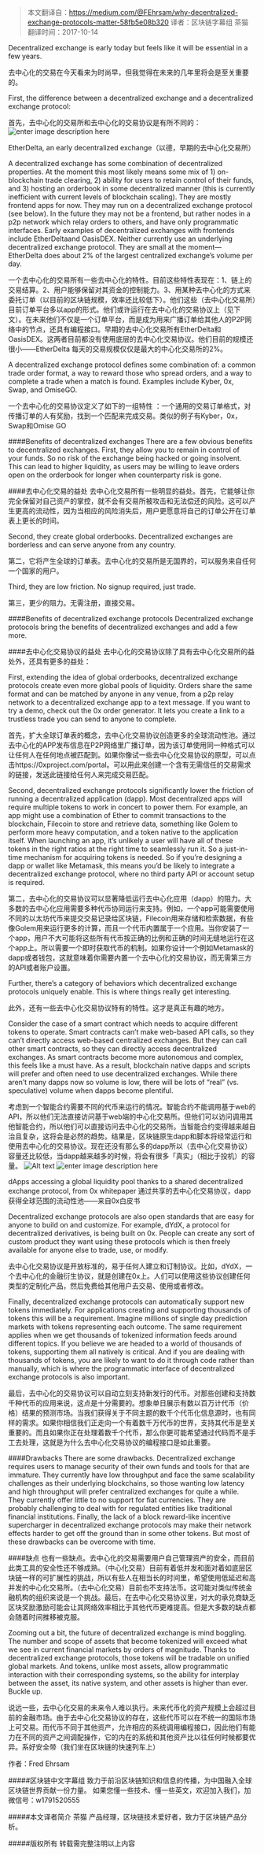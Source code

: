 >本文翻译自：https://medium.com/@FEhrsam/why-decentralized-exchange-protocols-matter-58fb5e08b320
>译者：区块链字幕组 茶猫
>翻译时间：2017-10-14

Decentralized exchange is early today but feels like it will be essential in a few years.

去中心化的交易在今天看来为时尚早，但我觉得在未来的几年里将会是至关重要的。

First, the difference between a decentralized exchange and a decentralized exchange protocol:

首先，去中心化的交易所和去中心化的交易协议是有所不同的：
![enter image description here](https://cdn-images-1.medium.com/max/800/1*DzPME3bv3EU71EKpDT6FDA.png)

EtherDelta, an early decentralized exchange（以德，早期的去中心化交易所）

A decentralized exchange has some combination of decentralized properties. At the moment this most likely means some mix of 1) on-blockchain trade clearing, 2) ability for users to retain control of their funds, and 3) hosting an orderbook in some decentralized manner (this is currently inefficient with current levels of blockchain scaling). They are mostly frontend apps for now. They may run on a decentralized exchange protocol (see below). In the future they may not be a frontend, but rather nodes in a p2p network which relay orders to others, and have only programmatic interfaces. Early examples of decentralized exchanges with frontends include EtherDeltaand OasisDEX. Neither currently use an underlying decentralized exchange protocol. They are small at the moment— EtherDelta does about 2% of the largest centralized exchange’s volume per day.

一个去中心化的交易所有一些去中心化的特性。目前这些特性表现在：1、链上的交易结算。2、用户能够保留对其资金的控制能力。3、用某种去中心化的方式来委托订单（以目前的区块链规模，效率还比较低下）。他们这些（去中心化交易所）目前订单平台多以app的形式。他们或许运行在去中心化的交易协议上（见下文）。在未来他们不仅是一个订单平台，而是成为用来广播订单给其他人的P2P网络中的节点，还具有编程接口。早期的去中心化交易所有EtherDelta和OasisDEX。这两者目前都没有使用底层的去中心化交易协议。他们目前的规模还很小——EtherDelta 每天的交易规模仅仅是最大的中心化交易所的2%。

A decentralized exchange protocol defines some combination of: a common trade order format, a way to reward those who spread orders, and a way to complete a trade when a match is found. Examples include Kyber, 0x, Swap, and OmiseGO.

一个去中心化的交易协议定义了如下的一组特性 ：一个通用的交易订单格式，对传播订单的人有奖励，找到一个匹配来完成交易。类似的例子有Kyber，0x，Swap和Omise GO

####Benefits of decentralized exchanges
There are a few obvious benefits to decentralized exchanges. First, they allow you to remain in control of your funds. So no risk of the exchange being hacked or going insolvent. This can lead to higher liquidity, as users may be willing to leave orders open on the orderbook for longer when counterparty risk is gone.

####去中心化交易的益处
去中心化交易所有一些明显的益处。首先，它能够让你完全保留对自己资产的掌控，就不会有交易所被攻击和无法偿还的风险。这可以产生更高的流动性，因为当相应的风险消失后，用户更愿意将自己的订单公开在订单表上更长的时间。

Second, they create global orderbooks. Decentralized exchanges are borderless and can serve anyone from any country.

第二，它将产生全球的订单表。去中心化的交易所是无国界的，可以服务来自任何一个国家的用户。

Third, they are low friction. No signup required, just trade.

第三，更少的阻力。无需注册，直接交易。


####Benefits of decentralized exchange protocols
Decentralized exchange protocols bring the benefits of decentralized exchanges and add a few more.

####去中心化交易协议的益处
去中心化的交易协议除了具有去中心化交易所的益处外，还具有更多的益处：

First, extending the idea of global orderbooks, decentralized exchange protocols create even more global pools of liquidity. Orders share the same format and can be matched by anyone in any venue, from a p2p relay network to a decentralized exchange app to a text message. If you want to try a demo, check out the 0x order generator. It lets you create a link to a trustless trade you can send to anyone to complete.

首先，扩大全球订单表的概念，去中心化交易协议创造更多的全球流动性池。通过去中心化的APP发布信息在P2P网络里广播订单，因为该订单使用同一种格式可以让任何人在任何地点被匹配到。如果你像试一些去中心化交易协议的原型，可以点击https://0xproject.com/portal。可以用此来创建一个含有无需信任的交易需求的链接，发送此链接给任何人来完成交易匹配。

Second, decentralized exchange protocols significantly lower the friction of running a decentralized application (dapp). Most decentralized apps will require multiple tokens to work in concert to power them. For example, an app might use a combination of Ether to commit transactions to the blockchain, Filecoin to store and retrieve data, something like Golem to perform more heavy computation, and a token native to the application itself. When launching an app, it’s unlikely a user will have all of these tokens in the right ratios at the right time to seamlessly run it. So a just-in-time mechanism for acquiring tokens is needed. So if you’re designing a dapp or wallet like Metamask, this means you’d be likely to integrate a decentralized exchange protocol, where no third party API or account setup is required.

第二，去中心化的交易协议可以显著降低运行去中心化应用（dapp）的阻力。大多数的去中心化应用需要多种代币协同运行来支持。例如，一个app可能需要使用不同的以太坊代币来提交交易记录给区块链，Filecoin用来存储和检索数据，有些像Golem用来运行更多的计算，而且一个代币内置属于一个应用。当你安装了一个app，用户不大可能将这些所有代币按正确的比例和正确的时间无缝地运行在这个app上。所以需要一个即时获取代币的机制。如果你设计一个例如Metamask的dapp或者钱包，这就意味着你需要内置一个去中心化的交易协议，而无需第三方的API或者账户设置。

Further, there’s a category of behaviors which decentralized exchange protocols uniquely enable. This is where things really get interesting.

此外，还有一些去中心化交易协议特有的特性。这才是真正有趣的地方。

Consider the case of a smart contract which needs to acquire different tokens to operate. Smart contracts can’t make web-based API calls, so they can’t directly access web-based centralized exchanges. But they can call other smart contracts, so they can directly access decentralized exchanges. As smart contracts become more autonomous and complex, this feels like a must have. As a result, blockchain native dapps and scripts will prefer and often need to use decentralized exchanges. While there aren’t many dapps now so volume is low, there will be lots of “real” (vs. speculative) volume when dapps become plentiful.

考虑到一个智能合约需要不同的代币来运行的情况。智能合约不能调用基于web的API，所以他们无法直接访问基于web端的中心化交易所。但他们可以访问调用其他智能合约，所以他们可以直接访问去中心化的交易所。当智能合约变得越来越自治且复杂，这将会是必然的趋势。结果是，区块链原生dapp和脚本将经常运行和使用去中心化的交易协议。现在还没有那么多的dapp所以（去中心化交易协议）容量还比较低，当dapp越来越多的时候，将会有很多「真实」（相比于投机）的容量。
![Alt text](./1-UBN7UOT8yG2yFcRHkaq33w_副本.png)
![enter image description here](https://cdn-images-1.medium.com/max/1000/1*UBN7UOT8yG2yFcRHkaq33w.png)


dApps accessing a global liquidity pool thanks to a shared decentralized exchange protocol, from 0x whitepaper
通过共享的去中心化交易协议，dapp获得全球范围的流动性池——来自0x白皮书

Decentralized exchange protocols are also open standards that are easy for anyone to build on and customize. For example, dYdX, a protocol for decentralized derivatives, is being built on 0x. People can create any sort of custom product they want using these protocols which is then freely available for anyone else to trade, use, or modify.

去中心化交易协议是开放标准的，易于任何人建立和订制协议。比如，dYdX，一个去中心化的金融衍生协议，就是创建在0x上。人们可以使用这些协议创建任何类型的定制化产品，然后免费给其他用户去交易、使用或者修改。

Finally, decentralized exchange protocols can automatically support new tokens immediately. For applications creating and supporting thousands of tokens this will be a requirement. Imagine millions of single day prediction markets with tokens representing each outcome. The same requirement applies when we get thousands of tokenized information feeds around different topics. If you believe we are headed to a world of thousands of tokens, supporting them all natively is critical. And if you are dealing with thousands of tokens, you are likely to want to do it through code rather than manually, which is where the programmatic interface of decentralized exchange protocols is also important.

最后，去中心化的交易协议可以自动立刻支持新发行的代币。对那些创建和支持数千种代币的应用来说，这点是十分需要的。想象单日展示有数以百万计代币（价格）结果的预测市场。当我们获得关于不同主题的数千个代币化信息源时，也有同样的需求。如果你相信我们正走向一个有着数千万代币的世界，支持其代币是至关重要的。而且如果你正在处理着数千个代币，那么你更可能希望通过代码而不是手工去处理，这就是为什么去中心化交易协议的编程接口是如此重要。

####Drawbacks
There are some drawbacks. Decentralized exchange requires users to manage security of their own funds and tools for that are immature. They currently have low throughput and face the same scalability challenges as their underlying blockchains, so those wanting low latency and high throughput will prefer centralized exchanges for quite a while. They currently offer little to no support for fiat currencies. They are probably challenging to deal with for regulated entities like traditional financial institutions. Finally, the lack of a block reward-like incentive supercharger in decentralized exchange protocols may make their network effects harder to get off the ground than in some other tokens. But most of these drawbacks can be overcome with time.

####缺点
也有一些缺点。去中心化的交易需要用户自己管理资产的安全，而目前此类工具的安全性还不够成熟。（中心化交易）目前有着低并发和面对着如底层区块链一样的可扩展性的挑战，所以有些人在相当长的时间里，希望使用低延迟和高并发的中心化交易所。（去中心化交易）目前也不支持法币。这可能对类似传统金融机构的组织来说是一个挑战。最后，在去中心化交易协议里，对大的承兑商缺乏区块奖励激励可能会让其网络效率相比于其他代币更难提高。但是大多数的缺点都会随着时间推移被克服。

Zooming out a bit, the future of decentralized exchange is mind boggling. The number and scope of assets that become tokenized will exceed what we see in current financial markets by orders of magnitude. Thanks to decentralized exchange protocols, those tokens will be tradable on unified global markets. And tokens, unlike most assets, allow programmatic interaction with their corresponding systems, so the ability for interplay between the asset, its native system, and other assets is higher than ever. Buckle up.

说远一些，去中心化交易的未来令人难以执行。未来代币化的资产规模上会超过目前的金融市场。由于去中心化交易协议的存在，这些代币可以在不统一的国际市场上可交易。而代币不同于其他资产，允许相应的系统调用编程接口，因此他们有能力在不同的资产之间调配操作，它的内在的系统和其他资产比以往任何时候都要优异。系好安全带（我们坐在区块链的快速列车上）

作者：Fred Ehrsam 

#####区块链中文字幕组
致力于前沿区块链知识和信息的传播，为中国融入全球区块链世界贡献一份力量。
如果您懂一些技术、懂一些英文，欢迎加入我们，加微信号：w1791520555

#####本文译者简介
茶猫 产品经理，区块链技术爱好者，致力于区块链产品分析。

#####版权所有
转载需完整注明以上内容
